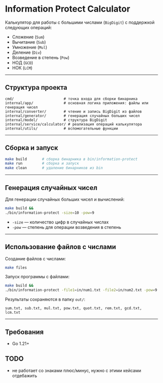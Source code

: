 # Information Protect Calculator

Калькулятор для работы с большими числами (`BigDigit`) с поддержкой следующих операций:

* Сложение (`Sum`)
* Вычитание (`Sub`)
* Умножение (`Mul`)
* Деление (`Div`)
* Возведение в степень (`Pow`)
* НОД (`GCD`)
* НОК (`LCM`)

---

## Структура проекта

```
cmd/                       # точка входа для сборки бинарника
internal/app/              # основная логика приложения: файлы или генерация чисел
internal/converter/        # чтение и запись BigDigit из файлов
internal/generator/        # генерация случайных больших чисел
internal/model/            # структура BigDigit
internal/service/calculator/ # реализация операций калькулятора
internal/utils/            # вспомогательные функции
```

---

## Сборка и запуск

```bash
make build       # сборка бинарника в bin/information-protect
make run         # сборка и запуск
make clean       # удаление бинарников из bin
```

---

## Генерация случайных чисел

Для генерации случайных больших чисел и вычислений:

```bash
make build &&
./bin/information-protect -size=10 -pow=9
```

* `-size` — количество цифр в случайных числах
* `-pow` — степень для операции возведения в степень

---

## Использование файлов с числами

Создание файлов с числами:

```bash
make files
```

Запуск программы с файлами:

```bash
make build &&
./bin/information-protect -file1=in/num1.txt -file2=in/num2.txt -pow=9
```

Результаты сохраняются в папку `out/`:

```
sum.txt, sub.txt, mul.txt, pow.txt, quot.txt, rem.txt, gcd.txt, lcm.txt
```

---

## Требования

* Go 1.21+


## TODO

- не работает со знаками плюс/минус, нужно с этими кейсами отдебажить
